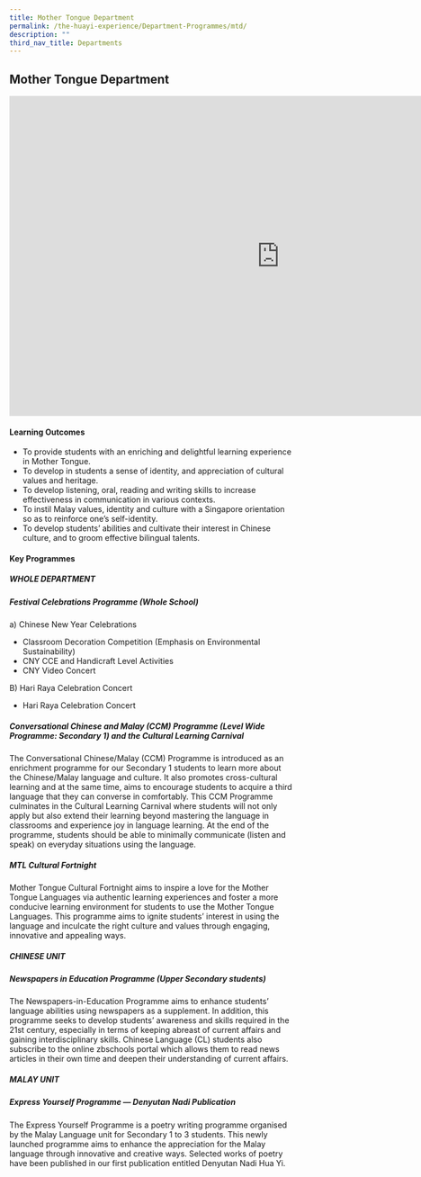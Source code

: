 ```yaml
---
title: Mother Tongue Department
permalink: /the-huayi-experience/Department-Programmes/mtd/
description: ""
third_nav_title: Departments
---
```

## Mother Tongue Department

<iframe src="https://docs.google.com/presentation/d/e/2PACX-1vQmi15Mv2GNac-QTVjwOHv_EIs8eRrNw1q-FBpkW3Rk9Bcl-Y6VE4GuX8_0UHaTtU1B6ldMqC8CAL_C/embed?start=false&amp;loop=false&amp;delayms=3000" frameborder="0" width="960" height="569" allowfullscreen="true"></iframe>

#### Learning Outcomes

*   To provide students with an enriching and delightful learning experience in Mother Tongue.
*   To develop in students a sense of identity, and appreciation of cultural values and heritage.
*   To develop listening, oral, reading and writing skills to increase effectiveness in communication in various contexts.
*   To instil Malay values, identity and culture with a Singapore orientation so as to reinforce one’s self-identity.
*   To develop students’ abilities and cultivate their interest in Chinese culture, and to groom effective bilingual talents.

#### Key Programmes

##### WHOLE DEPARTMENT

##### Festival Celebrations Programme (Whole School)

a)   Chinese New Year Celebrations
*   Classroom Decoration Competition (Emphasis on Environmental Sustainability)
*   CNY CCE and Handicraft Level Activities
*   CNY Video Concert

B) Hari Raya Celebration Concert

*   Hari Raya Celebration Concert


##### Conversational Chinese and Malay (CCM) Programme (Level Wide Programme: Secondary 1) and the Cultural Learning Carnival

The Conversational Chinese/Malay (CCM) Programme is introduced as an enrichment programme for our Secondary 1 students to learn more about the Chinese/Malay language and culture. It also promotes cross-cultural learning and at the same time, aims to encourage students to acquire a third language that they can converse in comfortably. This CCM Programme culminates in the Cultural Learning Carnival where students will not only apply but also extend their learning beyond mastering the language in classrooms and experience joy in language learning. At the end of the programme, students should be able to minimally communicate (listen and speak) on everyday situations using the language.

##### MTL Cultural Fortnight

Mother Tongue Cultural Fortnight aims to inspire a love for the Mother Tongue Languages via authentic learning experiences and foster a more conducive learning environment for students to use the Mother Tongue Languages. This programme aims to ignite students’ interest in using the language and inculcate the right culture and values through engaging, innovative and appealing ways.


##### CHINESE UNIT

##### Newspapers in Education Programme (Upper Secondary students)

The Newspapers-in-Education Programme aims to enhance students’ language abilities using newspapers as a supplement. In addition, this programme seeks to develop students’ awareness and skills required in the 21st century, especially in terms of keeping abreast of current affairs and gaining interdisciplinary skills. Chinese Language (CL) students also subscribe to the online zbschools portal which allows them to read news articles in their own time and deepen their understanding of current affairs.


##### MALAY UNIT

##### Express Yourself Programme — Denyutan Nadi Publication

The Express Yourself Programme is a poetry writing programme organised by the Malay Language unit for Secondary 1 to 3 students. This newly launched programme aims to enhance the appreciation for the Malay language through innovative and creative ways. Selected works of poetry have been published in our first publication entitled Denyutan Nadi Hua Yi.